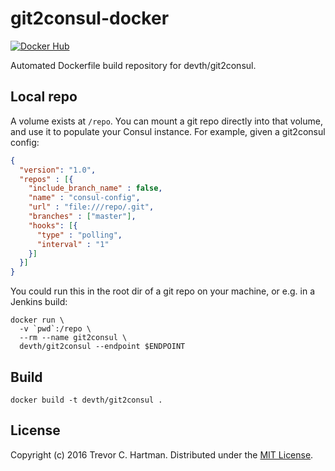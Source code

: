 # git2consul-docker

[![Docker Hub](https://img.shields.io/badge/Docker%20Hub-0.12.11-blue.svg)](https://hub.docker.com/r/devth/git2consul/tags/)

Automated Dockerfile build repository for devth/git2consul.

## Local repo

A volume exists at `/repo`. You can mount a git repo directly into that volume,
and use it to populate your Consul instance. For example, given a git2consul
config:

```json
{
  "version": "1.0",
  "repos" : [{
    "include_branch_name" : false,
    "name" : "consul-config",
    "url" : "file:///repo/.git",
    "branches" : ["master"],
    "hooks": [{
      "type" : "polling",
      "interval" : "1"
    }]
  }]
}
```

You could run this in the root dir of a git repo on your machine, or e.g. in a
Jenkins build:

```
docker run \
  -v `pwd`:/repo \
  --rm --name git2consul \
  devth/git2consul --endpoint $ENDPOINT
```


## Build

```
docker build -t devth/git2consul .
```

## License

Copyright (c) 2016 Trevor C. Hartman. Distributed under the [MIT
License](LICENSE).

